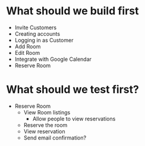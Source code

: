 # What should we build first
- Invite Customers
- Creating accounts
- Logging in as Customer
- Add Room
- Edit Room
- Integrate with Google Calendar
- Reserve Room

# What should we test first?
- Reserve Room
  - View Room listings
    - Allow people to view reservations
  - Reserve the room
  - View reservation
  - Send email confirmation?